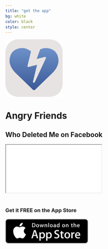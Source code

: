 ```yaml
---
title: "get the app"
bg: white
color: black
style: center
---
```


<img src="/img/Icon-Rounded-512.png" width="180" />

# Angry Friends

## Who Deleted Me on Facebook

<div class="icontain"><iframe src="//www.youtube.com/embed/qHqigh92Mvs?showinfo=0&amp;rel=0&amp;controls=0" allowfullscreen></iframe></div>
<br>

### Get it **FREE** on the App Store

<a href="{{ site.appstore_link }}"><img src="img/Download_on_the_App_Store_Badge_US-UK_135x40.svg" width="260"></a>